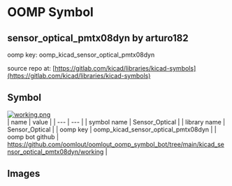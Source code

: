 # OOMP Symbol  
## sensor_optical_pmtx08dyn  by arturo182  
  
oomp key: oomp_kicad_sensor_optical_pmtx08dyn  
  
source repo at: [https://gitlab.com/kicad/libraries/kicad-symbols](https://gitlab.com/kicad/libraries/kicad-symbols)  
## Symbol  
  
[![working.png](working_600.png)](working.png)  
| name | value | 
| --- | --- | 
| symbol name | Sensor_Optical | 
| library name | Sensor_Optical | 
| oomp key | oomp_kicad_sensor_optical_pmtx08dyn | 
| oomp bot github | https://github.com/oomlout/oomlout_oomp_symbol_bot/tree/main/kicad_sensor_optical_pmtx08dyn/working | 
## Images  
